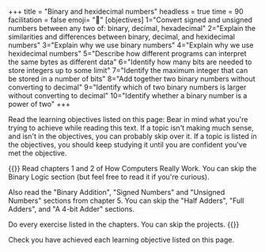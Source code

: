 +++
title = "Binary and hexidecimal numbers"
headless = true
time = 90
facilitation = false
emoji= "📖"
[objectives]
    1="Convert signed and unsigned numbers between any two of: binary, decimal, hexadecimal"
    2="Explain the similarities and differences between binary, decimal, and hexidecimal numbers"
    3="Explain why we use binary numbers"
    4="Explain why we use hexidecimal numbers"
    5="Describe how different programs can interpret the same bytes as different data"
    6="Identify how many bits are needed to store integers up to some limit"
    7="Identify the maximum integer that can be stored in a number of bits"
    8="Add together two binary numbers without converting to decimal"
    9="Identify which of two binary numbers is larger without converting to decimal"
    10="Identify whether a binary number is a power of two"
+++

Read the learning objectives listed on this page: Bear in mind what you're trying to achieve while reading this text. If a topic isn't making much sense, and isn't in the objectives, you can probably skip over it. If a topic is listed in the objectives, you should keep studying it until you are confident you've met the objective.

{{<note type="Reading">}}
Read chapters 1 and 2 of How Computers Really Work. You can skip the Binary Logic section (but feel free to read it if you're curious).

Also read the "Binary Addition", "Signed Numbers" and "Unsigned Numbers" sections from chapter 5. You can skip the "Half Adders", "Full Adders", and "A 4-bit Adder" sections.

Do every exercise listed in the chapters. You can skip the projects.
{{</note>}}

Check you have achieved each learning objective listed on this page.
